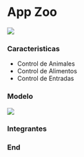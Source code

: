 # App Zoo

![](https://logos-marcas.com/wp-content/uploads/2021/03/San-Diego-Zoo-Logo.jpg)

### Caracteristicas

- Control de Animales
- Control de Alimentos
- Control de Entradas

### Modelo

![](https://i.ibb.co/QFht4W8/PB2-Grupo8.png)

### Integrantes



### End
